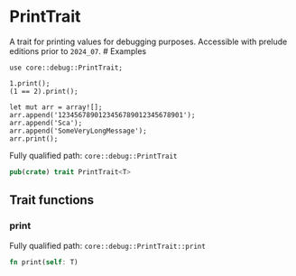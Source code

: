 # PrintTrait

A trait for printing values for debugging purposes. Accessible with prelude editions prior to `2024_07`.  # Examples
```cairo
use core::debug::PrintTrait;

1.print();
(1 == 2).print();

let mut arr = array![];
arr.append('1234567890123456789012345678901');
arr.append('Sca');
arr.append('SomeVeryLongMessage');
arr.print();
```

Fully qualified path: `core::debug::PrintTrait`

```rust
pub(crate) trait PrintTrait<T>
```

## Trait functions

### print

Fully qualified path: `core::debug::PrintTrait::print`

```rust
fn print(self: T)
```



